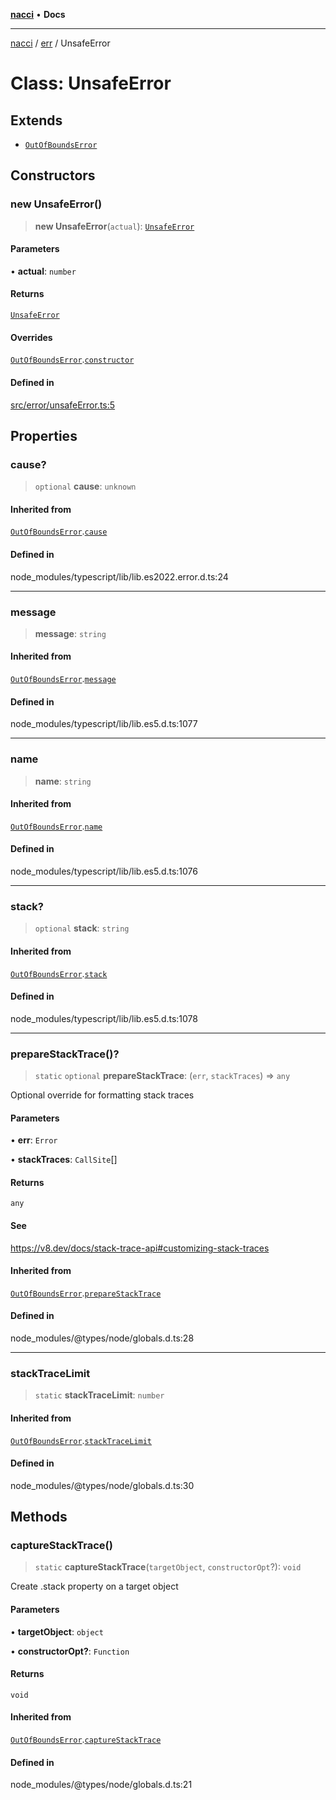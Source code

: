 [**nacci**](../../../README.md) • **Docs**

***

[nacci](../../../README.md) / [err](../README.md) / UnsafeError

# Class: UnsafeError

## Extends

- [`OutOfBoundsError`](OutOfBoundsError.md)

## Constructors

### new UnsafeError()

> **new UnsafeError**(`actual`): [`UnsafeError`](UnsafeError.md)

#### Parameters

• **actual**: `number`

#### Returns

[`UnsafeError`](UnsafeError.md)

#### Overrides

[`OutOfBoundsError`](OutOfBoundsError.md).[`constructor`](OutOfBoundsError.md#constructors)

#### Defined in

[src/error/unsafeError.ts:5](https://github.com/havelessbemore/nacci/blob/59fe6bc863f01040e1266e1c800d1b96fc19b6ae/src/error/unsafeError.ts#L5)

## Properties

### cause?

> `optional` **cause**: `unknown`

#### Inherited from

[`OutOfBoundsError`](OutOfBoundsError.md).[`cause`](OutOfBoundsError.md#cause)

#### Defined in

node\_modules/typescript/lib/lib.es2022.error.d.ts:24

***

### message

> **message**: `string`

#### Inherited from

[`OutOfBoundsError`](OutOfBoundsError.md).[`message`](OutOfBoundsError.md#message)

#### Defined in

node\_modules/typescript/lib/lib.es5.d.ts:1077

***

### name

> **name**: `string`

#### Inherited from

[`OutOfBoundsError`](OutOfBoundsError.md).[`name`](OutOfBoundsError.md#name)

#### Defined in

node\_modules/typescript/lib/lib.es5.d.ts:1076

***

### stack?

> `optional` **stack**: `string`

#### Inherited from

[`OutOfBoundsError`](OutOfBoundsError.md).[`stack`](OutOfBoundsError.md#stack)

#### Defined in

node\_modules/typescript/lib/lib.es5.d.ts:1078

***

### prepareStackTrace()?

> `static` `optional` **prepareStackTrace**: (`err`, `stackTraces`) => `any`

Optional override for formatting stack traces

#### Parameters

• **err**: `Error`

• **stackTraces**: `CallSite`[]

#### Returns

`any`

#### See

https://v8.dev/docs/stack-trace-api#customizing-stack-traces

#### Inherited from

[`OutOfBoundsError`](OutOfBoundsError.md).[`prepareStackTrace`](OutOfBoundsError.md#preparestacktrace)

#### Defined in

node\_modules/@types/node/globals.d.ts:28

***

### stackTraceLimit

> `static` **stackTraceLimit**: `number`

#### Inherited from

[`OutOfBoundsError`](OutOfBoundsError.md).[`stackTraceLimit`](OutOfBoundsError.md#stacktracelimit)

#### Defined in

node\_modules/@types/node/globals.d.ts:30

## Methods

### captureStackTrace()

> `static` **captureStackTrace**(`targetObject`, `constructorOpt`?): `void`

Create .stack property on a target object

#### Parameters

• **targetObject**: `object`

• **constructorOpt?**: `Function`

#### Returns

`void`

#### Inherited from

[`OutOfBoundsError`](OutOfBoundsError.md).[`captureStackTrace`](OutOfBoundsError.md#capturestacktrace)

#### Defined in

node\_modules/@types/node/globals.d.ts:21
